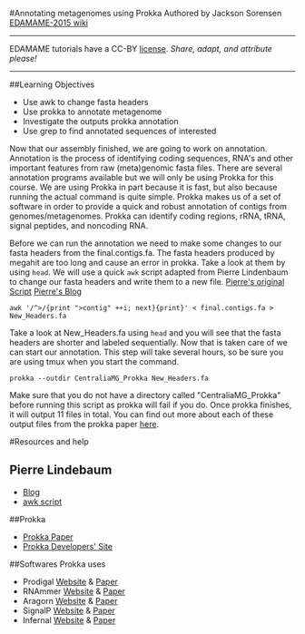 #Annotating metagenomes using Prokka
Authored by Jackson Sorensen   
[EDAMAME-2015 wiki](https://github.com/edamame-course/2015-tutorials/wiki)

***
EDAMAME tutorials have a CC-BY [license](https://github.com/edamame-course/2015-tutorials/blob/master/LICENSE.md). _Share, adapt, and attribute please!_
***

##Learning Objectives
* Use awk to change fasta headers
* Use prokka to annotate metagenome
* Investigate the outputs prokka annotation
* Use grep to find annotated sequences of interested


Now that our assembly finished, we are going to work on annotation. Annotation is the process of identifying coding sequences, RNA's and other important features from raw (meta)genomic fasta files. There are several annotation programs available but we will only be using Prokka for this course. We are using Prokka in part because it is fast, but also because running the actual command is quite simple. Prokka makes us of a set of software in order to provide a quick and robust annotation of contigs from genomes/metagenomes. Prokka can identify coding regions, rRNA, tRNA, signal peptides, and noncoding RNA.  

Before we can run the annotation we need to make some changes to our fasta headers from the final.contigs.fa. The fasta headers produced by megahit are too long and cause an error in prokka. Take a look at them by using `head`. We will use a quick `awk` script adapted from Pierre Lindenbaum to change our fasta headers and write them to a new file. [Pierre's original Script](https://www.biostars.org/p/53212/)  [Pierre's Blog](http://plindenbaum.blogspot.com/)

```
awk '/^>/{print ">contig" ++i; next}{print}' < final.contigs.fa > New_Headers.fa
```
Take a look at New_Headers.fa using `head` and you will see that the fasta headers are shorter and labeled sequentially. Now that is taken care of we can start our annotation. This step will take several hours, so be sure you are using tmux when you start the command. 

```
prokka --outdir CentraliaMG_Prokka New_Headers.fa
```

Make sure that you do not have a directory called "CentraliaMG_Prokka" before running this script as prokka will fail if you do. Once prokka finishes, it will output 11 files in total. You can find out more about each of these output files from the prokka paper [here](http://bioinformatics.oxfordjournals.org/content/30/14/2068.long). 

#Resources and help
## Pierre Lindebaum
- [Blog](http://plindenbaum.blogspot.com/)
- [awk script](https://www.biostars.org/p/53212/)

##Prokka
- [Prokka Paper](http://bioinformatics.oxfordjournals.org/content/30/14/2068.long)
- [Prokka Developers' Site](http://www.vicbioinformatics.com/software.prokka.shtml)

##Softwares Prokka uses
- Prodigal [Website](http://prodigal.ornl.gov/) & [Paper](http://www.biomedcentral.com/1471-2105/11/119)
- RNAmmer [Website](http://www.cbs.dtu.dk/services/RNAmmer/) & [Paper](http://nar.oxfordjournals.org/content/35/9/3100)
- Aragorn [Website](http://mbioserv2.mbioekol.lu.se/ARAGORN/) & [Paper](http://nar.oxfordjournals.org/content/32/1/11.long)
- SignalP [Website](http://www.cbs.dtu.dk/services/SignalP/) & [Paper](http://www.nature.com/nmeth/journal/v8/n10/full/nmeth.1701.html)
- Infernal [Website](http://infernal.janelia.org/) & [Paper](http://bioinformatics.oxfordjournals.org/content/29/22/2933)
